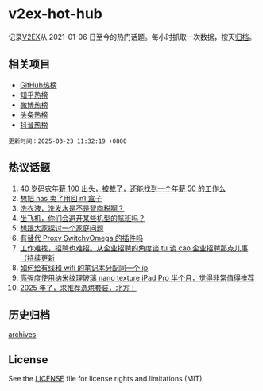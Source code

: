 # v2ex-hot-hub

 记录[V2EX](https://www.v2ex.com/)从 2021-01-06 日至今的热门话题。每小时抓取一次数据，按天[归档](archives)。
 
 ## 相关项目

- [GitHub热榜](https://github.com/lonnyzhang423/github-hot-hub)
- [知乎热榜](https://github.com/lonnyzhang423/zhihu-hot-hub)
- [微博热榜](https://github.com/lonnyzhang423/weibo-hot-hub)
- [头条热榜](https://github.com/lonnyzhang423/toutiao-hot-hub)
- [抖音热榜](https://github.com/lonnyzhang423/douyin-hot-hub)


 `更新时间：2025-03-23 11:32:19 +0800`

## 热议话题

1. [40 岁码农年薪 100 出头，被裁了，还能找到一个年薪 50 的工作么](https://www.v2ex.com/t/1120310)
1. [想把 nas 卖了用回 n1 盒子](https://www.v2ex.com/t/1120292)
1. [洗衣液，洗发水是不是智商税啊？](https://www.v2ex.com/t/1120321)
1. [坐飞机，你们会避开某些机型的航班吗？](https://www.v2ex.com/t/1120396)
1. [想跟大家探讨一个家庭问题](https://www.v2ex.com/t/1120397)
1. [有替代 Proxy SwitchyOmega 的插件吗](https://www.v2ex.com/t/1120361)
1. [工作难找，招聘也难招。从企业招聘的角度谈 tu 谈 cao 企业招聘那点儿事（持续更新](https://www.v2ex.com/t/1120288)
1. [如何给有线和 wifi 的笔记本分配同一个 ip](https://www.v2ex.com/t/1120312)
1. [高强度使用纳米纹理玻璃 nano texture iPad Pro 半个月，觉得非常值得推荐](https://www.v2ex.com/t/1120287)
1. [2025 年了，求推荐洗烘套装，北方！](https://www.v2ex.com/t/1120307)

## 历史归档

[archives](archives)

## License

See the [LICENSE](LICENSE) file for license rights and limitations (MIT).
